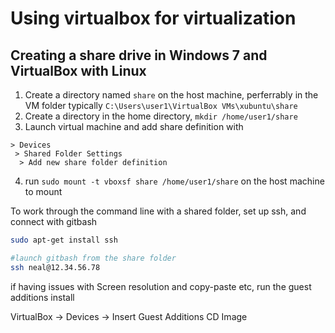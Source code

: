 # Using virtualbox for virtualization

## Creating a share drive in Windows 7 and VirtualBox with Linux

1. Create a directory named ```share``` on the host machine, perferrably in the VM folder typically ```C:\Users\user1\VirtualBox VMs\xubuntu\share```
2. Create a directory in the home directory, ```mkdir /home/user1/share```
3. Launch virtual machine and add share definition with 
```
> Devices
 > Shared Folder Settings
  > Add new share folder definition
```
4. run ```sudo mount -t vboxsf share /home/user1/share``` on the host machine to mount


To work through the command line with a shared folder, set up ssh, and connect with gitbash

```bash
sudo apt-get install ssh

#launch gitbash from the share folder
ssh neal@12.34.56.78
```

if having issues with Screen resolution and copy-paste etc, run the guest additions install

VirtualBox -> Devices -> Insert Guest Additions CD Image

